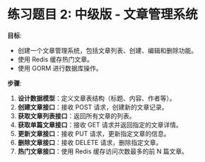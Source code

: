 # 练习题目 2: 中级版 - 文章管理系统

**目标**:

- 创建一个文章管理系统，包括文章列表、创建、编辑和删除功能。
- 使用 Redis 缓存热门文章。
- 使用 GORM 进行数据库操作。

**步骤**:

1. **设计数据模型**：定义文章表结构（标题、内容、作者等）。
2. **创建文章接口**：接收 POST 请求，创建新的文章记录。
3. **获取文章列表接口**：返回所有文章的列表。
4. **获取单篇文章接口**：接收 GET 请求并返回指定的文章详情。
5. **更新文章接口**：接收 PUT 请求，更新指定文章的信息。
6. **删除文章接口**：接收 DELETE 请求，删除指定文章。
7. **热门文章接口**：使用 Redis 缓存访问次数最多的前 N 篇文章。
